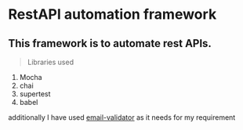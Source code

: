 # RestAPI automation framework

## This framework is to automate rest APIs.

> Libraries used

1. Mocha
2. chai
3. supertest
4. babel

additionally I have used [email-validator](https://www.npmjs.com/package/email-validator) as it needs for my requirement
